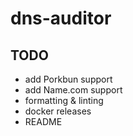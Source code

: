 # dns-auditor

## TODO

* add Porkbun support
* add Name.com support
* formatting & linting
* docker releases
* README
